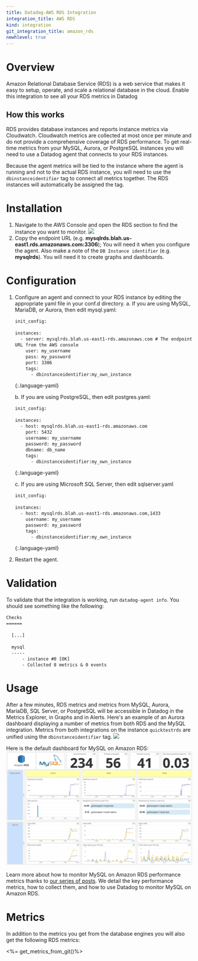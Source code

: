 ```yaml
---
title: Datadog-AWS RDS Integration
integration_title: AWS RDS
kind: integration
git_integration_title: amazon_rds
newhlevel: true
---
```


# Overview

Amazon Relational Database Service (RDS) is a web service that makes it easy to setup, operate, and scale a relational database in the cloud. Enable this integration to see all your RDS metrics in Datadog

## How this works

RDS provides database instances and reports instance metrics via Cloudwatch. Cloudwatch metrics are collected at most once per minute and do not provide a comprehensive coverage of RDS performance. To get real-time metrics from your MySQL, Aurora, or PostgreSQL instances you will need to use a Datadog agent that connects to your RDS instances.

Because the agent metrics will be tied to the instance where the agent is running and not to the actual RDS instance, you will need to use the `dbinstanceidentifier` tag to connect all metrics together. The RDS instances will automatically be assigned the tag.

# Installation

1.  Navigate to the AWS Console and open the RDS section to find the instance you want to monitor.
    ![][1]
2.  Copy the endpoint URL (e.g. **mysqlrds.blah.us-east1.rds.amazonaws.com:3306**); You will need it when you configure the agent. Also make a note of the `DB Instance identifier` (e.g. **mysqlrds**). You will need it to create graphs and dashboards.

# Configuration

1.  Configure an agent and connect to your RDS instance by editing the appropriate yaml file in your conf.d directory.
    a.  If you are using MySQL, MariaDB, or Aurora, then edit mysql.yaml:

        init_config:

        instances:
          - server: mysqlrds.blah.us-east1-rds.amazonaws.com # The endpoint URL from the AWS console
            user: my_username
            pass: my_password
            port: 3306
            tags:
              - dbinstanceidentifier:my_own_instance
    {:.language-yaml}

    b.  If you are using PostgreSQL, then edit postgres.yaml:

        init_config:

        instances:
          - host: mysqlrds.blah.us-east1-rds.amazonaws.com
            port: 5432
            username: my_username
            password: my_password
            dbname: db_name
            tags:
              - dbinstanceidentifier:my_own_instance
    {:.language-yaml}

    c.  If you are using Microsoft SQL Server, then edit sqlserver.yaml

        init_config:

        instances:
          - host: mysqlrds.blah.us-east1-rds.amazonaws.com,1433
            username: my_username
            password: my_password
            tags:
              - dbinstanceidentifier:my_own_instance
    {:.language-yaml}

2.  Restart the agent.

# Validation

To validate that the integration is working, run `datadog-agent info`. You should see something like the following:

    Checks
    ======

      [...]

      mysql
      -----
          - instance #0 [OK]
          - Collected 8 metrics & 0 events


# Usage

After a few minutes, RDS metrics and metrics from MySQL, Aurora, MariaDB, SQL Server, or PostgreSQL will be accessible in Datadog in the Metrics Explorer, in Graphs and in Alerts. Here's an example of an Aurora dashboard displaying a number of metrics from both RDS and the MySQL integration. Metrics from both integrations on the instance `quicktestrds` are unified using the `dbinstanceidentifier` tag. ![][2]

Here is the default dashboard for MySQL on Amazon RDS:
![RDS MySQL default dashboard](/static/images/rds-mysql.png)

Learn more about how to monitor MySQL on Amazon RDS performance metrics thanks to [our series of posts](https://www.datadoghq.com/blog/monitoring-rds-mysql-performance-metrics/). We detail the key performance metrics, how to collect them, and how to use Datadog to monitor MySQL on Amazon RDS.

# Metrics

In addition to the metrics you get from the database engines you will also get the following RDS metrics:

<%= get_metrics_from_git()%>

   [1]: /static/images/rds-console.png
   [2]: /static/images/aurora-rds-dash.png
   [3]: mailto:support@datadoghq.com


